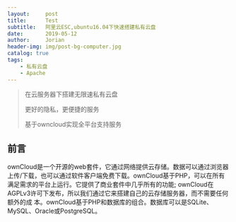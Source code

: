 ```yaml
---
layout:     post
title:      Test
subtitle:   阿里云ESC,ubuntu16.04下快速搭建私有云盘
date:       2019-05-12
author:     Jorian
header-img: img/post-bg-computer.jpg
catalog: true
tags:
    - 私有云盘
    - Apache
---
```


>在云服务器下搭建无限速私有云盘
>
>更好的隐私，更便捷的服务
>
>基于owncloud实现全平台支持服务

## 前言

ownCloud是一个开源的web套件，它通过网络提供云存储。数据可以通过浏览器上传/下载，也可以通过软件客户端免费下载。ownCloud基于PHP，可以在所有满足需求的平台上运行。它提供了商业套件中几乎所有的功能; ownCloud在AGPLv3许可下发布，所以我们通过它来搭建自己的云存储服务器，而不需要任何额外的成
本。ownCloud基于PHP和数据库的组合。数据库可以是SQLite、MySQL、Oracle或PostgreSQL。

